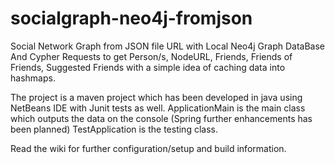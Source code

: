 socialgraph-neo4j-fromjson
==========================

Social Network Graph from JSON file URL with Local Neo4j Graph DataBase And Cypher Requests to get Person/s, NodeURL, Friends, Friends of Friends, Suggested Friends with a simple idea of caching data into hashmaps.

The project is a maven project which has been developed in java using NetBeans IDE with Junit tests as well.
ApplicationMain is the main class which outputs the data on the console (Spring further enhancements has been planned)
TestApplication is the testing class.


Read the wiki for further configuration/setup and build information.

